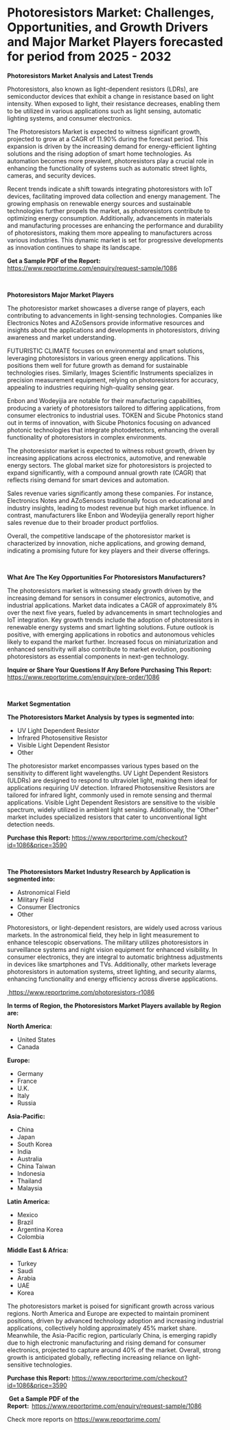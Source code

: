 <p><h1>Photoresistors Market: Challenges, Opportunities, and Growth Drivers and Major Market Players forecasted for period from 2025 - 2032</h1></p><p><strong>Photoresistors Market Analysis and Latest Trends</strong></p>
<p><p>Photoresistors, also known as light-dependent resistors (LDRs), are semiconductor devices that exhibit a change in resistance based on light intensity. When exposed to light, their resistance decreases, enabling them to be utilized in various applications such as light sensing, automatic lighting systems, and consumer electronics.</p><p>The Photoresistors Market is expected to witness significant growth, projected to grow at a CAGR of 11.90% during the forecast period. This expansion is driven by the increasing demand for energy-efficient lighting solutions and the rising adoption of smart home technologies. As automation becomes more prevalent, photoresistors play a crucial role in enhancing the functionality of systems such as automatic street lights, cameras, and security devices.</p><p>Recent trends indicate a shift towards integrating photoresistors with IoT devices, facilitating improved data collection and energy management. The growing emphasis on renewable energy sources and sustainable technologies further propels the market, as photoresistors contribute to optimizing energy consumption. Additionally, advancements in materials and manufacturing processes are enhancing the performance and durability of photoresistors, making them more appealing to manufacturers across various industries. This dynamic market is set for progressive developments as innovation continues to shape its landscape.</p></p>
<p><strong>Get a Sample PDF of the Report:&nbsp;</strong> <a href="https://www.reportprime.com/enquiry/request-sample/1086?utm_campaign=2241&utm_medium=2&utm_source=Github&utm_content=ia&utm_term=18032025&utm_id=photoresistors">https://www.reportprime.com/enquiry/request-sample/1086</a></p>
<p>&nbsp;</p>
<p><strong>Photoresistors Major Market Players</strong></p>
<p><p>The photoresistor market showcases a diverse range of players, each contributing to advancements in light-sensing technologies. Companies like Electronics Notes and AZoSensors provide informative resources and insights about the applications and developments in photoresistors, driving awareness and market understanding.</p><p>FUTURISTIC CLIMATE focuses on environmental and smart solutions, leveraging photoresistors in various green energy applications. This positions them well for future growth as demand for sustainable technologies rises. Similarly, Images Scientific Instruments specializes in precision measurement equipment, relying on photoresistors for accuracy, appealing to industries requiring high-quality sensing gear.</p><p>Enbon and Wodeyijia are notable for their manufacturing capabilities, producing a variety of photoresistors tailored to differing applications, from consumer electronics to industrial uses. TOKEN and Sicube Photonics stand out in terms of innovation, with Sicube Photonics focusing on advanced photonic technologies that integrate photodetectors, enhancing the overall functionality of photoresistors in complex environments.</p><p>The photoresistor market is expected to witness robust growth, driven by increasing applications across electronics, automotive, and renewable energy sectors. The global market size for photoresistors is projected to expand significantly, with a compound annual growth rate (CAGR) that reflects rising demand for smart devices and automation.</p><p>Sales revenue varies significantly among these companies. For instance, Electronics Notes and AZoSensors traditionally focus on educational and industry insights, leading to modest revenue but high market influence. In contrast, manufacturers like Enbon and Wodeyijia generally report higher sales revenue due to their broader product portfolios.</p><p>Overall, the competitive landscape of the photoresistor market is characterized by innovation, niche applications, and growing demand, indicating a promising future for key players and their diverse offerings.</p></p>
<p>&nbsp;</p>
<p><strong>What Are The Key Opportunities For Photoresistors Manufacturers?</strong></p>
<p><p>The photoresistors market is witnessing steady growth driven by the increasing demand for sensors in consumer electronics, automotive, and industrial applications. Market data indicates a CAGR of approximately 8% over the next five years, fueled by advancements in smart technologies and IoT integration. Key growth trends include the adoption of photoresistors in renewable energy systems and smart lighting solutions. Future outlook is positive, with emerging applications in robotics and autonomous vehicles likely to expand the market further. Increased focus on miniaturization and enhanced sensitivity will also contribute to market evolution, positioning photoresistors as essential components in next-gen technology.</p></p>
<p><strong>Inquire or Share Your Questions If Any Before Purchasing This Report:</strong> <a href="https://www.reportprime.com/enquiry/pre-order/1086?utm_campaign=2241&utm_medium=2&utm_source=Github&utm_content=ia&utm_term=18032025&utm_id=photoresistors">https://www.reportprime.com/enquiry/pre-order/1086</a></p>
<p>&nbsp;</p>
<p><strong>Market Segmentation</strong></p>
<p><strong>The Photoresistors Market Analysis by types is segmented into:</strong></p>
<p><ul><li>UV Light Dependent Resistor</li><li>Infrared Photosensitive Resistor</li><li>Visible Light Dependent Resistor</li><li>Other</li></ul></p>
<p><p>The photoresistor market encompasses various types based on the sensitivity to different light wavelengths. UV Light Dependent Resistors (ULDRs) are designed to respond to ultraviolet light, making them ideal for applications requiring UV detection. Infrared Photosensitive Resistors are tailored for infrared light, commonly used in remote sensing and thermal applications. Visible Light Dependent Resistors are sensitive to the visible spectrum, widely utilized in ambient light sensing. Additionally, the "Other" market includes specialized resistors that cater to unconventional light detection needs.</p></p>
<p><strong>Purchase this Report:&nbsp;</strong><a href="https://www.reportprime.com/checkout?id=1086&price=3590&utm_campaign=2241&utm_medium=2&utm_source=Github&utm_content=ia&utm_term=18032025&utm_id=photoresistors">https://www.reportprime.com/checkout?id=1086&price=3590</a></p>
<p>&nbsp;</p>
<p><strong>The Photoresistors Market Industry Research by Application is segmented into:</strong></p>
<p><ul><li>Astronomical Field</li><li>Military Field</li><li>Consumer Electronics</li><li>Other</li></ul></p>
<p><p>Photoresistors, or light-dependent resistors, are widely used across various markets. In the astronomical field, they help in light measurement to enhance telescopic observations. The military utilizes photoresistors in surveillance systems and night vision equipment for enhanced visibility. In consumer electronics, they are integral to automatic brightness adjustments in devices like smartphones and TVs. Additionally, other markets leverage photoresistors in automation systems, street lighting, and security alarms, enhancing functionality and energy efficiency across diverse applications.</p></p>
<p><a href="https://www.reportprime.com/photoresistors-r1086?utm_campaign=2241&utm_medium=2&utm_source=Github&utm_content=ia&utm_term=18032025&utm_id=photoresistors">&nbsp;https://www.reportprime.com/photoresistors-r1086</a></p>
<p><strong>In terms of Region, the Photoresistors Market Players available by Region are:</strong></p>
<p>
    <p> <strong> North America: </strong>
        <ul>
            <li>United States</li>
            <li>Canada</li>
        </ul>
        </p> 
    <p> <strong> Europe: </strong>
        <ul>
            <li>Germany</li>
            <li>France</li>
            <li>U.K.</li>
            <li>Italy</li>
            <li>Russia</li>
        </ul>
        </p> 
    <p> <strong> Asia-Pacific: </strong>
        <ul>
            <li>China</li>
            <li>Japan</li>
            <li>South Korea</li>
            <li>India</li>
            <li>Australia</li>
            <li>China Taiwan</li>
            <li>Indonesia</li>
            <li>Thailand</li>
            <li>Malaysia</li>
        </ul>
        </p> 
    <p> <strong> Latin America: </strong>
        <ul>
            <li>Mexico</li>
            <li>Brazil</li>
            <li>Argentina Korea</li>
            <li>Colombia</li>
        </ul>
        </p> 
    <p> <strong> Middle East & Africa: </strong>
        <ul>
            <li>Turkey</li>
            <li>Saudi</li>
            <li>Arabia</li>
            <li>UAE</li>
            <li>Korea</li>
        </ul>
    </p>
    </p>
<p><p>The photoresistors market is poised for significant growth across various regions. North America and Europe are expected to maintain prominent positions, driven by advanced technology adoption and increasing industrial applications, collectively holding approximately 45% market share. Meanwhile, the Asia-Pacific region, particularly China, is emerging rapidly due to high electronic manufacturing and rising demand for consumer electronics, projected to capture around 40% of the market. Overall, strong growth is anticipated globally, reflecting increasing reliance on light-sensitive technologies.</p></p>
<p><strong>Purchase this Report: </strong><a href="https://www.reportprime.com/checkout?id=1086&price=3590&utm_campaign=2241&utm_medium=2&utm_source=Github&utm_content=ia&utm_term=18032025&utm_id=photoresistors">https://www.reportprime.com/checkout?id=1086&price=3590</a></p>
<p>&nbsp;<strong>Get a Sample PDF of the Report:&nbsp;&nbsp;</strong><a href="https://www.reportprime.com/enquiry/request-sample/1086?utm_campaign=2241&utm_medium=2&utm_source=Github&utm_content=ia&utm_term=18032025&utm_id=photoresistors">https://www.reportprime.com/enquiry/request-sample/1086</a></p>
<p><strong></strong></p>
<p>Check more reports on <a href="https://www.reportprime.com/?utm_campaign=2241&utm_medium=2&utm_source=Github&utm_content=ia&utm_term=18032025&utm_id=photoresistors">https://www.reportprime.com/</a></p>